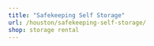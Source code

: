 ```yaml
---
title: "Safekeeping Self Storage"
url: /houston/safekeeping-self-storage/
shop: storage rental
---
```

